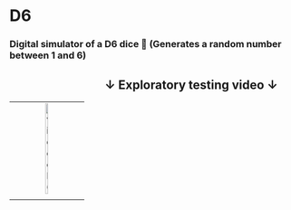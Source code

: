 # D6

### Digital simulator of a D6 dice :game_die: (Generates a random number between 1 and 6)



 <h2>&emsp;&emsp;&emsp;&emsp;&emsp;&emsp;&emsp;&emsp;&darr; Exploratory testing video &darr;</h2>

 <a href="https://vimeo.com/766734097">

 |   |  |  |
 | :---:    | :---:    | :---:   |
 | | <img src="https://user-images.githubusercontent.com/50996658/199648316-2f4fed5d-682e-43f6-b326-9a2e3f502081.png" alt="videoD6" width="25%" /> |  |
 | |  |  |
 </a>

